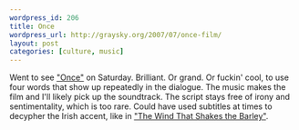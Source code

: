 ```yaml
--- 
wordpress_id: 206
title: Once
wordpress_url: http://graysky.org/2007/07/once-film/
layout: post
categories: [culture, music]
---
```

Went to see <a href="http://en.wikipedia.org/wiki/Once_%28film%29">"Once"</a> on Saturday. Brilliant. Or grand. Or fuckin' cool, to use four words that show up repeatedly in the dialogue. The music makes the film and I'll likely pick up the soundtrack. The script stays free of irony and sentimentality, which is too rare. Could have used subtitles at times to decypher the Irish accent, like in <a href="http://imdb.com/title/tt0460989/">"The Wind That Shakes the Barley"</a>.

